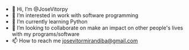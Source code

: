 - 👋 Hi, I’m @JoseVitorpy
- 👀 I’m interested in work with software programming
- 🌱 I’m currently learning Python
- 💞️ I’m looking to collaborate on make an impact on other people's lives with my programs/software
- 📫 How to reach me josevitormirandiba@gmail.com

<!---
JoseVitorpy/JoseVitorpy is a ✨ special ✨ repository because its `README.md` (this file) appears on your GitHub profile.
You can click the Preview link to take a look at your changes.
--->
